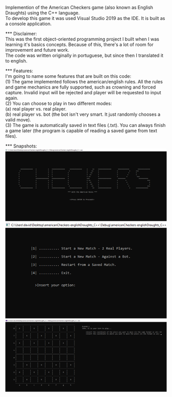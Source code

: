 Implemention of the American Checkers game (also known as English Draughts) using the C++ language. </br>
To develop this game it was used Visual Studio 2019 as the IDE. It is built as a console application.</br>

*** Disclaimer:</br>
This was the first object-oriented programming project I built when I was learning it's basics concepts. Because of this, there's a lot of room for improvement and future work.</br>
The code was written originally in portuguese, but since then I translated it to english.</br>

*** Features:</br>
I'm going to name some features that are built on this code:</br>
(1) The game implemented follows the american/english rules. All the rules and game mechanics are fully supported, such as crowning and forced capture. Invalid input will be rejected and player will be requested to input again.</br>
(2) You can choose to play in two different modes:</br>
(a) real player vs. real player.</br>
(b) real player vs. bot (the bot isn't very smart. It just randomly chooses a valid move).</br>
(3) The game is automatically saved in text files (.txt). You can always finish a game later (the program is capable of reading a saved game from text files).</br>

*** Snapshots:
</br>
![start_snapshot](https://raw.githubusercontent.com/DavidRFerreira/checkers_englishDraughts/master/snapshots/start.bmp)
</br>
![mainMenu_snapshot](https://raw.githubusercontent.com/DavidRFerreira/checkers_englishDraughts/master/snapshots/main_menu.bmp)
</br>
![matchOverview_snapshot](https://raw.githubusercontent.com/DavidRFerreira/checkers_englishDraughts/master/snapshots/match_view.bmp)
